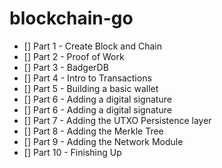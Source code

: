 # blockchain-go

- [] Part 1 - Create Block and Chain
- [] Part 2 - Proof of Work
- [] Part 3 - BadgerDB
- [] Part 4 - Intro to Transactions
- [] Part 5 - Building a basic wallet
- [] Part 6 - Adding a digital signature
- [] Part 6 - Adding a digital signature
- [] Part 7 - Adding the UTXO Persistence layer
- [] Part 8 - Adding the Merkle Tree
- [] Part 9 - Adding the Network Module
- [] Part 10 - Finishing Up
